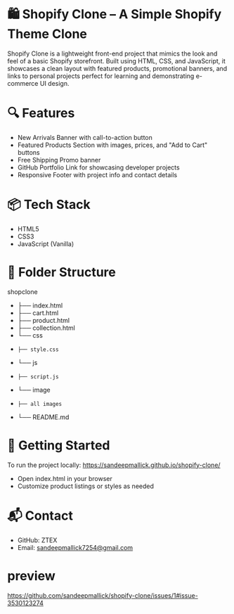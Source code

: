 # 🛍️ Shopify Clone – A Simple Shopify Theme Clone
Shopify Clone is a lightweight front-end project that mimics the look and feel of a basic Shopify storefront. Built using HTML, CSS, and JavaScript, it showcases a clean layout with featured products, promotional banners, and links to personal projects perfect for learning and demonstrating e-commerce UI design.

# 🔍 Features
- New Arrivals Banner with call-to-action button
- Featured Products Section with images, prices, and "Add to Cart" buttons
- Free Shipping Promo banner
- GitHub Portfolio Link for showcasing developer projects
- Responsive Footer with project info and contact details
  
# 📦 Tech Stack
- HTML5
- CSS3
- JavaScript (Vanilla)

# 📁 Folder Structure
shopclone
- ├── index.html
- ├── cart.html
- ├── product.html
- ├── collection.html 
- └── css
-     ├── style.css
- └── js
-     ├── script.js
- └── image
-     ├── all images 
- └── README.md


# 🚀 Getting Started
To run the project locally: https://sandeepmallick.github.io/shopify-clone/
- Open index.html in your browser
- Customize product listings or styles as needed

# 📬 Contact
- GitHub: ZTEX
- Email: sandeepmallick7254@gmail.com

# preview
https://github.com/sandeepmallick/shopify-clone/issues/1#issue-3530123274

